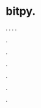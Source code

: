 # bitpy.
.
.
.
.












.






















































.
























.



























.

















































































.


















































.
